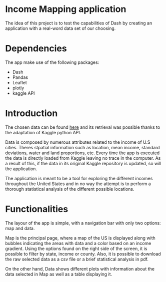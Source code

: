 # Income Mapping application

The idea of this project is to test the capabilities of Dash by creating an application with a real-word data set of our choosing.

# Dependencies

The app make use of the following packages: 
* Dash
* Pandas
* Leaflet
* plotly
* kaggle API

# Introduction

The chosen data can be found [here](https://www.kaggle.com/goldenoakresearch/us-household-income-stats-geo-locations) and its retrieval was possible thanks to the adaptation of Kaggle python API.

Data is composed by numerous attributes related to the income of U.S cities. Theres stpatial information such as location, mean income, standard deviations, water and land proportions, etc. Every time the app is executed the data is directly loaded from Kaggle leaving no trace in the computer. As a result of this, if the data in its original Kaggle repository is updated, so will the application.

The application is meant to be a tool for exploring the different incomes throughout the United States and in no way the attempt is to perform a thorough statistical analysis of the different possible locations.

# Functionalities

The layour of the app is simple, with a navigation bar with only two options: map and data.

Map is the principal page, where a map of the US is displayed along with bubbles indicating the areas with data and a color based on an income gradient. Using the options found on the right side of the screen, it is possible to filter by state, income or county. Also, it is possible to download the raw selected data as a csv file or a brief statistical analysis in pdf.

On the other hand, Data shows different plots with information about the data selected in Map as well as a table displaying it.


